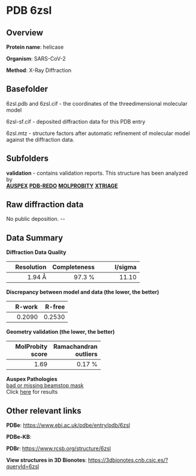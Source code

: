 # PDB 6zsl

## Overview

**Protein name**: helicase

**Organism**: SARS-CoV-2

**Method**: X-Ray Diffraction



## Basefolder

6zsl.pdb and 6zsl.cif - the coordinates of the threedimensional molecular model

6zsl-sf.cif - deposited diffraction data for this PDB entry

6zsl.mtz - structure factors after automatic refinement of molecular model against the diffraction data.

## Subfolders





**validation** - contains validation reports. This structure has been analyzed by <br>[**AUSPEX**](https://github.com/thorn-lab/coronavirus_structural_task_force/tree/master/pdb/helicase/SARS-CoV-2/6zsl/validation/auspex) [**PDB-REDO**](https://github.com/thorn-lab/coronavirus_structural_task_force/tree/master/pdb/helicase/SARS-CoV-2/6zsl/validation/pdb-redo) [**MOLPROBITY**](https://github.com/thorn-lab/coronavirus_structural_task_force/tree/master/pdb/helicase/SARS-CoV-2/6zsl/validation/molprobity) [**XTRIAGE**](https://github.com/thorn-lab/coronavirus_structural_task_force/blob/master/pdb/helicase/SARS-CoV-2/6zsl/validation/Xtriage_output.log)  



## Raw diffraction data

No public deposition. --<br> 

## Data Summary
**Diffraction Data Quality**

|   | Resolution | Completeness| I/sigma |
|---|-------------:|----------------:|--------------:|
|   |1.94 Å|97.3  %|<img width=50/>11.10|

**Discrepancy between model and data (the lower, the better)**

|   | **R-work**| **R-free**   
|---|-------------:|----------------:|           
||  0.2090|  0.2530|

**Geometry validation (the lower, the better)**

|   |**MolProbity<br>score**| **Ramachandran<br>outliers** 
|---|-------------:|----------------:|
||  1.69|  0.17 %|

**Auspex Pathologies**<br> [bad or missing beamstop mask](https://www.auspex.de/pathol/#2)<br>Click [here](https://github.com/thorn-lab/coronavirus_structural_task_force/blob/master/pdb/helicase/SARS-CoV-2/6zsl/validation/auspex/6zsl_auspex_comments.txt)  for results

 



## Other relevant links 
**PDBe**:  https://www.ebi.ac.uk/pdbe/entry/pdb/6zsl

**PDBe-KB**:  
 
**PDBr**: https://www.rcsb.org/structure/6zsl 

**View structures in 3D Bionotes**: https://3dbionotes.cnb.csic.es/?queryId=6zsl

